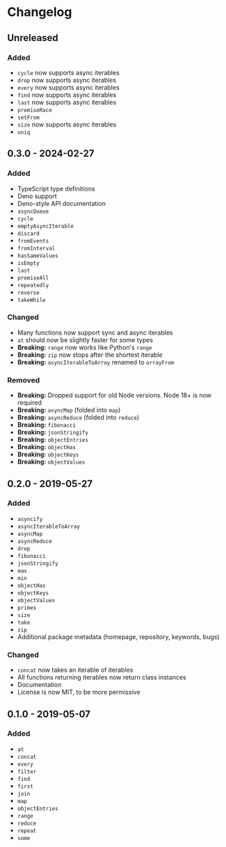 # Changelog

## Unreleased

### Added

- `cycle` now supports async iterables
- `drop` now supports async iterables
- `every` now supports async iterables
- `find` now supports async iterables
- `last` now supports async iterables
- `promiseRace`
- `setFrom`
- `size` now supports async iterables
- `uniq`

## 0.3.0 - 2024-02-27

### Added

- TypeScript type definitions
- Deno support
- Deno-style API documentation
- `asyncQueue`
- `cycle`
- `emptyAsyncIterable`
- `discard`
- `fromEvents`
- `fromInterval`
- `hasSameValues`
- `isEmpty`
- `last`
- `promiseAll`
- `repeatedly`
- `reverse`
- `takeWhile`

### Changed

- Many functions now support sync and async iterables
- `at` should now be slightly faster for some types
- **Breaking:** `range` now works like Python's `range`
- **Breaking:** `zip` now stops after the shortest iterable
- **Breaking:** `asyncIterableToArray` renamed to `arrayFrom`

### Removed

- **Breaking:** Dropped support for old Node versions. Node 18+ is now required
- **Breaking:** `asyncMap` (folded into `map`)
- **Breaking:** `asyncReduce` (folded into `reduce`)
- **Breaking:** `fibonacci`
- **Breaking:** `jsonStringify`
- **Breaking:** `objectEntries`
- **Breaking:** `objectHas`
- **Breaking:** `objectKeys`
- **Breaking:** `objectValues`

## 0.2.0 - 2019-05-27

### Added

- `asyncify`
- `asyncIterableToArray`
- `asyncMap`
- `asyncReduce`
- `drop`
- `fibonacci`
- `jsonStringify`
- `max`
- `min`
- `objectHas`
- `objectKeys`
- `objectValues`
- `primes`
- `size`
- `take`
- `zip`
- Additional package metadata (homepage, repository, keywords, bugs)

### Changed

- `concat` now takes an iterable of iterables
- All functions returning iterables now return class instances
- Documentation
- License is now MIT, to be more permissive

## 0.1.0 - 2019-05-07

### Added

- `at`
- `concat`
- `every`
- `filter`
- `find`
- `first`
- `join`
- `map`
- `objectEntries`
- `range`
- `reduce`
- `repeat`
- `some`
